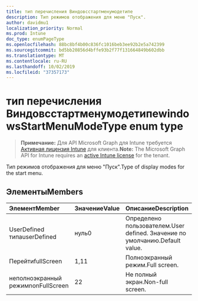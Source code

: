 ```yaml
---
title: тип перечисления Виндовсстартменумодетипе
description: Тип режимов отображения для меню "Пуск".
author: davidmu1
localization_priority: Normal
ms.prod: Intune
doc_type: enumPageType
ms.openlocfilehash: 88bc8bf4b00c836fc1016beb3ee92b2e5a742399
ms.sourcegitcommit: bd5bb20856d4bffe93b2f77f131664849b602dbb
ms.translationtype: MT
ms.contentlocale: ru-RU
ms.lasthandoff: 10/02/2019
ms.locfileid: "37357173"
---
```

# <a name="windowsstartmenumodetype-enum-type"></a><span data-ttu-id="9fd20-103">тип перечисления Виндовсстартменумодетипе</span><span class="sxs-lookup"><span data-stu-id="9fd20-103">windowsStartMenuModeType enum type</span></span>

> <span data-ttu-id="9fd20-104">**Примечание:** Для API Microsoft Graph для Intune требуется [Активная лицензия Intune](https://go.microsoft.com/fwlink/?linkid=839381) для клиента.</span><span class="sxs-lookup"><span data-stu-id="9fd20-104">**Note:** The Microsoft Graph API for Intune requires an [active Intune license](https://go.microsoft.com/fwlink/?linkid=839381) for the tenant.</span></span>

<span data-ttu-id="9fd20-105">Тип режимов отображения для меню "Пуск".</span><span class="sxs-lookup"><span data-stu-id="9fd20-105">Type of display modes for the start menu.</span></span>

## <a name="members"></a><span data-ttu-id="9fd20-106">Элементы</span><span class="sxs-lookup"><span data-stu-id="9fd20-106">Members</span></span>
|<span data-ttu-id="9fd20-107">Элемент</span><span class="sxs-lookup"><span data-stu-id="9fd20-107">Member</span></span>|<span data-ttu-id="9fd20-108">Значение</span><span class="sxs-lookup"><span data-stu-id="9fd20-108">Value</span></span>|<span data-ttu-id="9fd20-109">Описание</span><span class="sxs-lookup"><span data-stu-id="9fd20-109">Description</span></span>|
|:---|:---|:---|
|<span data-ttu-id="9fd20-110">UserDefined типа</span><span class="sxs-lookup"><span data-stu-id="9fd20-110">userDefined</span></span>|<span data-ttu-id="9fd20-111">нуль</span><span class="sxs-lookup"><span data-stu-id="9fd20-111">0</span></span>|<span data-ttu-id="9fd20-112">Определено пользователем.</span><span class="sxs-lookup"><span data-stu-id="9fd20-112">User defined.</span></span> <span data-ttu-id="9fd20-113">Значение по умолчанию.</span><span class="sxs-lookup"><span data-stu-id="9fd20-113">Default value.</span></span>|
|<span data-ttu-id="9fd20-114">Перейти</span><span class="sxs-lookup"><span data-stu-id="9fd20-114">fullScreen</span></span>|<span data-ttu-id="9fd20-115">1,1</span><span class="sxs-lookup"><span data-stu-id="9fd20-115">1</span></span>|<span data-ttu-id="9fd20-116">Полноэкранный режим.</span><span class="sxs-lookup"><span data-stu-id="9fd20-116">Full screen.</span></span>|
|<span data-ttu-id="9fd20-117">неполноэкранный режим</span><span class="sxs-lookup"><span data-stu-id="9fd20-117">nonFullScreen</span></span>|<span data-ttu-id="9fd20-118">2</span><span class="sxs-lookup"><span data-stu-id="9fd20-118">2</span></span>|<span data-ttu-id="9fd20-119">Не полный экран.</span><span class="sxs-lookup"><span data-stu-id="9fd20-119">Non-full screen.</span></span>|




